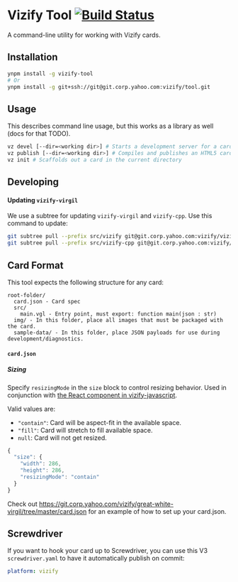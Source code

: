 # Vizify Tool [![Build Status](http://api.screwdriver.corp.yahoo.com:4080/badge/27334/component/icon)](http://api.screwdriver.corp.yahoo.com:4080/badge/27334/component/target)

A command-line utility for working with Vizify cards.

## Installation

```bash
ynpm install -g vizify-tool
# Or
ynpm install -g git+ssh://git@git.corp.yahoo.com:vizify/tool.git
```

## Usage

This describes command line usage, but this works as a library as well (docs for that TODO).

```bash
vz devel [--dir=<working dir>] # Starts a development server for a card
vz publish [--dir=<working dir>] # Compiles and publishes an HTML5 card to S3/Mobstor
vz init # Scaffolds out a card in the current directory
```

## Developing

#### Updating `vizify-virgil`

We use a subtree for updating `vizify-virgil` and `vizify-cpp`.  Use this
command to update:

```bash
git subtree pull --prefix src/vizify git@git.corp.yahoo.com:vizify/vizify-virgil.git master --squash
git subtree pull --prefix src/vizify-cpp git@git.corp.yahoo.com:vizify/vizify-cpp.git master --squash
```

## Card Format

This tool expects the following structure for any card:

```
root-folder/
  card.json - Card spec
  src/
    main.vgl - Entry point, must export: function main(json : str)
  img/ - In this folder, place all images that must be packaged with the card.
  sample-data/ - In this folder, place JSON payloads for use during development/diagnostics.
```

#### `card.json`

##### Sizing
Specify `resizingMode` in the `size` block to control resizing behavior. Used in conjunction with [the React component in vizify-javascript](https://git.corp.yahoo.com/vizify/vizify-javascript/blob/master/lib/react.js).

Valid values are:
  - `"contain"`: Card will be aspect-fit in the available space.
  - `"fill"`: Card will stretch to fill available space.
  - `null`: Card will not get resized.

```javascript
{
  "size": {
    "width": 286,
    "height": 286,
    "resizingMode": "contain"
  }
}
```

Check out https://git.corp.yahoo.com/vizify/great-white-virgil/tree/master/card.json
for an example of how to set up your card.json.

## Screwdriver

If you want to hook your card up to Screwdriver, you can use this
V3 `screwdriver.yaml` to have it automatically publish on commit:

```yaml
platform: vizify
```
